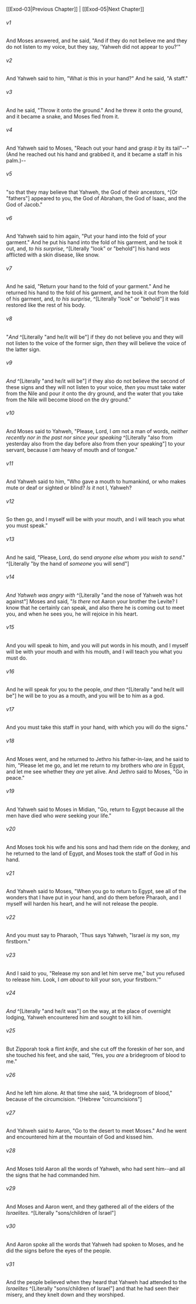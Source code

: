 ﻿---
aliases:
  - Exodus 4
---

[[Exod-03|Previous Chapter]] | [[Exod-05|Next Chapter]]

###### v1
And Moses answered, and he said, "And if they do not believe me and they do not listen to my voice, but they say, 'Yahweh did not appear to you?'"

###### v2
And Yahweh said to him, "What _is_ this in your hand?" And he said, "A staff."

###### v3
And he said, "Throw it onto the ground." And he threw it onto the ground, and it became a snake, and Moses fled from it.

###### v4
And Yahweh said to Moses, "Reach out your hand and grasp _it_ by its tail"--" (And he reached out his hand and grabbed it, and it became a staff in his palm.)--

###### v5
"so that they may believe that Yahweh, the God of their ancestors, ^[Or "fathers"] appeared to you, the God of Abraham, the God of Isaac, and the God of Jacob."

###### v6
And Yahweh said to him again, "Put your hand into the fold of your garment." And he put his hand into the fold of his garment, and he took it out, and, _to his surprise_, ^[Literally "look" or "behold"] his hand _was_ afflicted with a skin disease, like snow.

###### v7
And he said, "Return your hand to the fold of your garment." And he returned his hand to the fold of his garment, and he took it out from the fold of his garment, and, _to his surprise_, ^[Literally "look" or "behold"] it was restored like the rest of his body.

###### v8
"_And_ ^[Literally "and he/it will be"] if they do not believe you and they will not listen to the voice of the former sign, _then_ they will believe the voice of the latter sign.

###### v9
_And_ ^[Literally "and he/it will be"] if they also do not believe the second of these signs and they will not listen to your voice, _then_ you must take water from the Nile and pour _it_ onto the dry ground, and the water that you take from the Nile will become blood on the dry ground."

###### v10
And Moses said to Yahweh, "Please, Lord, I _am_ not a man of words, _neither recently nor in the past nor since your speaking_ ^[Literally "also from yesterday also from the day before also from then your speaking"] to your servant, because I _am_ heavy of mouth and of tongue."

###### v11
And Yahweh said to him, "Who gave a mouth to humankind, or who makes mute or deaf or sighted or blind? _Is it_ not I, Yahweh?

###### v12
So then go, and I myself will be with your mouth, and I will teach you what you must speak."

###### v13
And he said, "Please, Lord, do send _anyone else whom you wish to send_." ^[Literally "by the hand of _someone_ you will send"]

###### v14
_And Yahweh was angry with_ ^[Literally "and the nose of Yahweh was hot against"] Moses and said, "_Is there_ not Aaron your brother the Levite? I know that he certainly can speak, and also there he is coming out to meet you, and when he sees you, he will rejoice in his heart.

###### v15
And you will speak to him, and you will put words in his mouth, and I myself will be with your mouth and with his mouth, and I will teach you what you must do.

###### v16
And he will speak for you to the people, _and then_ ^[Literally "and he/it will be"] he will be to you as a mouth, and you will be to him as a god.

###### v17
And you must take this staff in your hand, with which you will do the signs."

###### v18
And Moses went, and he returned to Jethro his father-in-law, and he said to him, "Please let me go, and let me return to my brothers who _are_ in Egypt, and let me see whether they _are_ yet alive. And Jethro said to Moses, "Go in peace."

###### v19
And Yahweh said to Moses in Midian, "Go, return to Egypt because all the men have died who _were_ seeking your life."

###### v20
And Moses took his wife and his sons and had them ride on the donkey, and he returned to the land of Egypt, and Moses took the staff of God in his hand.

###### v21
And Yahweh said to Moses, "When you go to return to Egypt, see all of the wonders that I have put in your hand, and do them before Pharaoh, and I myself will harden his heart, and he will not release the people.

###### v22
And you must say to Pharaoh, 'Thus says Yahweh, "Israel _is_ my son, my firstborn."

###### v23
And I said to you, "Release my son and let him serve me," but you refused to release him. Look, I _am about_ to kill your son, your firstborn.'"

###### v24
_And_ ^[Literally "and he/it was"] on the way, at the place of overnight lodging, Yahweh encountered him and sought to kill him.

###### v25
But Zipporah took a flint _knife_, and she cut off the foreskin of her son, and she touched his feet, and she said, "Yes, you _are_ a bridegroom of blood to me."

###### v26
And he left him alone. At that time she said, "A bridegroom of blood," because of the circumcision. ^[Hebrew "circumcisions"]

###### v27
And Yahweh said to Aaron, "Go to the desert to meet Moses." And he went and encountered him at the mountain of God and kissed him.

###### v28
And Moses told Aaron all the words of Yahweh, who had sent him--and all the signs that he had commanded him.

###### v29
And Moses and Aaron went, and they gathered all of the elders of the _Israelites_. ^[Literally "sons/children of Israel"]

###### v30
And Aaron spoke all the words that Yahweh had spoken to Moses, and he did the signs before the eyes of the people.

###### v31
And the people believed when they heard that Yahweh had attended to the _Israelites_ ^[Literally "sons/children of Israel"] and that he had seen their misery, and they knelt down and they worshiped.